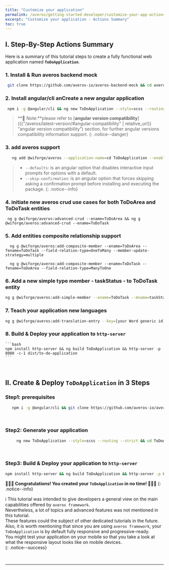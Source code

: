 ```yaml
---
title: "Customize your application"
permalink: /averos/getting-started-developer/customize-your-app-actions-summary/
excerpt: "Customize your application - Actions Summary"
toc: true
---
```


## **I. Step-By-Step Actions Summary**

Here is a summary of this tutorial steps to create a fully functional web application named **`ToDoApplication`**.<br/>

### 1. **Install & Run averos backend mock**
   
   ```bash
    git clone https://github.com/averos-io/averos-backend-mock && cd averos-backend-mock && npm install && npm start
   ```


### 2. **Install angular/cli anCreate a new angular application**
   
   ```bash
    npm i -g @angular/cli && ng new ToDoApplication --style=scss --routing --strict && cd ToDoApplication
   ```

 >**🚩 Note:**please refer to [**angular version compatibility**]({{"/averos/latest-version/#angular-compatibility" | relative_url}} "angular version compatibility") section, for further angular versions compatibility information support.
 {: .notice--danger}

### 3. **add averos support**

   ```bash
      ng add @wiforge/averos --application-name=cd ToDoApplication --enable-authentication --authentication-provider=custom --default-language-code=en --defaults --skip-confirmation
   ```

> - `--defaults`: is an angular option that disables interactive input prompts for    options with a default.
> - `--skip-confirmation`: is an angular option that forces skipping asking a confirmation prompt before installing and executing the package.
{: .notice--info}

### 4. **initiate new averos crud use cases for both ToDoArea and ToDoTask entities**
    
     ng g @wiforge/averos:advanced-crud --ename=ToDoArea && ng g @wiforge/averos:advanced-crud --ename=ToDoTask

### 5. **Add entities composite relationship support**

      ng g @wiforge/averos:add-composite-member --ename=ToDoArea --fename=ToDoTask --field-relation-type=OneToMany --member-update-strategy=multiple

      ng g @wiforge/averos:add-composite-member --ename=ToDoTask --fename=ToDoArea --field-relation-type=ManyToOne

### 6. **Add a new simple type member - taskStatus - to ToDoTask entity**

   ```bash
   ng g @wiforge/averos:add-simple-member --ename=ToDoTask --mname=taskStatus --memberType=enumeration --list-of-enum-values=closed,active,pending
   ``` 

### 7. **Teach your application new languages**

   ```bash
   ng g @wiforge/averos:add-translation-entry --key=[your Word generic id] --value=[Your word in the target language] --lang=[the target language]
   ``` 

###  8. **Build & Deploy your application to `http-server`**

    ```bash
    npm install http-server && ng build ToDoApplication && http-server -p 8080 -c-1 dist/to-do-application
    ```

<br/>


## **II. Create & Deploy `ToDoApplication` in 3 Steps**

### **Step1: prerequisites**

```bash
   npm i -g @angular/cli && git clone https://github.com/averos-io/averos-backend-mock && cd averos-backend-mock && npm install && npm start
```
<br/>

### **Step2: Generate your application**

```bash
     ng new ToDoApplication --style=scss --routing --strict && cd ToDoApplication && ng add @wiforge/averos --application-name=ToDoApplication --enable-authentication --authentication-provider=custom --default-language-code=en --defaults --skip-confirmation && ng g @wiforge/averos:averos-entity --name=ToDoArea --sname=ToDoAreaService --defaults && ng g @wiforge/averos:averos-entity --name=ToDoTask --sname=ToDoTaskService --defaults && ng g @wiforge/averos:advanced-crud --ename=ToDoArea --defaults && ng g @wiforge/averos:create-entity-uc --name=CreateToDoTask --ename=ToDoTask --defaults && ng g @wiforge/averos:search-entity-uc --name=SearchToDoTask --ename=ToDoTask --defaults && ng g @wiforge/averos:create-page --name=MyPublicPage --target-menu=top --space=public --update-route-menu --defaults && ng g @wiforge/averos:add-composite-member --ename=ToDoArea --fename=ToDoTask --field-relation-type=OneToMany --member-update-strategy=single && ng g @wiforge/averos:add-simple-member --ename=ToDoTask --mname=status --member-type=enumeration --list-of-enum-values=Active,Closed,New && ng g @wiforge/averos:add-language --language-code=fr && ng g @wiforge/averos:add-translation-entry --key=menu.todotask.search --value='Recherche' --lang=fr && ng g @wiforge/averos:add-translation-entry --key=uc.search.todotask.title --value='Rechercher des Tâches' --lang=fr && ng g @wiforge/averos:add-translation-entry --key=todoarea.todotasks --value='Tâches' --lang=fr && ng g @wiforge/averos:add-translation-entry --key=todotask.status --value='Etat de la tâche' --lang=fr && ng g @wiforge/averos:add-translation-entry --key=todoarea.name --value='Nom' --lang=fr && ng g @wiforge/averos:add-translation-entry --key=todoarea.description --value='Description' --lang=fr && ng g @wiforge/averos:add-translation-entry --key=todoarea.createdat --value='Date de Création' --lang=fr && ng g @wiforge/averos:add-translation-entry --key=todotask.name --value='Nom' --lang=fr && ng g @wiforge/averos:add-translation-entry --key=todotask.description --value='Description' --lang=fr && ng g @wiforge/averos:add-translation-entry --key=todotask.createdat --value='Date de Création' --lang=fr && ng g @wiforge/averos:add-translation-entry --key=todotask.updatedat --value='Date de mise à jour' --lang=fr && ng g @wiforge/averos:add-translation-entry --key=todoarea.updatedat --value='Date de mise à jour' --lang=fr && ng g @wiforge/averos:add-translation-entry --key=uc.create.todoarea.title --value='Créer un domaine' --lang=fr && ng g @wiforge/averos:add-translation-entry --key=uc.create.todoarea.label --value='Details du domaine' --lang=fr && ng g @wiforge/averos:add-translation-entry --key=uc.edit.todoarea.title --value='Editer un domaine' --lang=fr && ng g @wiforge/averos:add-translation-entry --key=uc.edit.todoarea.label --value='Détail du domaine' --lang=fr && ng g @wiforge/averos:add-translation-entry --key=uc.view.todoarea.title --value='Consulter un domaine' --lang=fr && ng g @wiforge/averos:add-translation-entry --key=uc.view.todoarea.label --value='Details du domaine' --lang=fr && ng g @wiforge/averos:add-translation-entry --key=uc.search.todoarea.title --value='Recherche de domaine' --lang=fr && ng g @wiforge/averos:add-translation-entry --key=uc.search.todoarea.label --value='Critères de recherche' --lang=fr && ng g @wiforge/averos:add-translation-entry --key=menu.todoarea --value='Domaine' --lang=fr && ng g @wiforge/averos:add-translation-entry --key=menu.todoarea.search --value='Rechercher' --lang=fr && ng g @wiforge/averos:add-translation-entry --key=menu.todoarea.add --value='Ajouter' --lang=fr && ng g @wiforge/averos:add-translation-entry --key=uc.create.todotask.title --value='Créer Une Tâche' --lang=fr && ng g @wiforge/averos:add-translation-entry --key=uc.create.todotask.label --value='Détails de la tâche' --lang=fr && ng g @wiforge/averos:add-translation-entry --key=uc.edit.todotask.title --value='Editer une tâche' --lang=fr && ng g @wiforge/averos:add-translation-entry --key=uc.edit.todotask.label --value='Détails de la tâche' --lang=fr && ng g @wiforge/averos:add-translation-entry --key=uc.view.todotask.title --value='Consulter les Tâches' --lang=fr && ng g @wiforge/averos:add-translation-entry --key=uc.view.todotask.label --value='Détails de la Tâche' --lang=fr && ng g @wiforge/averos:add-translation-entry --key=menu.todotask --value='Tâches' --lang=fr && ng g @wiforge/averos:add-translation-entry --key=menu.todotask.add --value='Ajouter' --lang=fr && ng g @wiforge/averos:add-translation-entry --key=uc.search.todotask.label --value='Critères de Recherche' --lang=fr && ng g @wiforge/averos:add-translation-entry --key=todotask.createdby --value='Créateur' --lang=fr && ng g @wiforge/averos:add-translation-entry --key=todotask.updatedby --value='Modificateur' --lang=fr && ng g @wiforge/averos:add-translation-entry --key=todoarea.createdby --value='Créateur' --lang=fr && ng g @wiforge/averos:add-translation-entry --key=todoarea.createdby --value='Créateur' --lang=fr && ng g @wiforge/averos:add-translation-entry --key=todoarea.updatedby --value='Modificateur' --lang=fr && ng g @wiforge/averos:averos-config --id=ToDoAreaService --type=service --host=localhost --port=3333 --protocol=http --endpoint=/todoareas --defaults && ng g @wiforge/averos:averos-config --id=ToDoTaskService --type=service --host=localhost --port=3333 --protocol=http --endpoint=/todotasks --defaults && ng g @wiforge/averos:averos-config --id=AuthService --type=service --host=localhost --port=3333 --protocol=http --endpoint=/auth/ --defaults && ng g @wiforge/averos:averos-config --id=UserService --type=service --host=localhost --port=3333 --protocol=http --endpoint=/uapi/users/ --defaults
```
<br/>

### **Step3: Build & Deploy your application to `http-server`**

```bash
npm install http-server && ng build ToDoApplication && http-server -p 8080 -c-1 dist/to-do-application
```

**🎉🎉🎉 Congratulations! You created your `ToDoApplication` in no time! 🎉🎉🎉**
{: .notice--info}


ℹ️ This tutorial was intended to give developers a general view on the main capabilities offered by `averos framework`.<br/>
Nevertheless, a lot of topics and advanced features was not mentioned in this tutorial.<br/>
These features could the subject of other dedicated tutorials in the future.<br/>
Also, it is worth mentioning that since you are using `averos framework`, your `ToDoApplication` is by default fully responsive and progressive-ready.<br/>
You might test your application on your mobile so that you take a look at what the responsive layout looks like on mobile devices.<br/>
{: .notice--success}

<br/>

------

<div style="display: flex;flex-direction: row;justify-content: center;"> 
   <div style="width: 22em;" align="center">
         <div id="averos-anim"></div>
   </div>
</div>